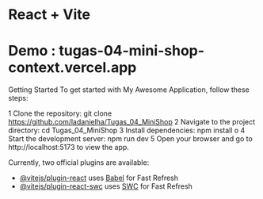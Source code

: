# React + Vite
# Demo : tugas-04-mini-shop-context.vercel.app

Getting Started
To get started with My Awesome Application, follow these steps:

1 Clone the repository: git clone https://github.com/ladanielha/Tugas_04_MiniShop
2 Navigate to the project directory: cd Tugas_04_MiniShop
3 Install dependencies: npm install o
4 Start the development server: npm run dev
5 Open your browser and go to http://localhost:5173 to view the app.

Currently, two official plugins are available:

- [@vitejs/plugin-react](https://github.com/vitejs/vite-plugin-react/blob/main/packages/plugin-react/README.md) uses [Babel](https://babeljs.io/) for Fast Refresh
- [@vitejs/plugin-react-swc](https://github.com/vitejs/vite-plugin-react-swc) uses [SWC](https://swc.rs/) for Fast Refresh
